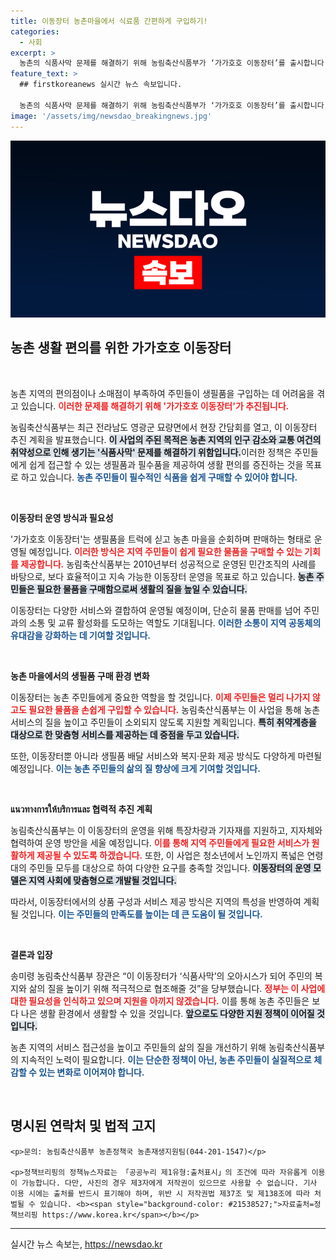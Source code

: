 ```yaml
---
title: 이동장터 농촌마을에서 식료품 간편하게 구입하기!
categories:
  - 사회
excerpt: >
  농촌의 식품사막 문제를 해결하기 위해 농림축산식품부가 ‘가가호호 이동장터’를 출시합니다! 생필품 구매가 어려운 농촌마을을 대상으로 하는 이 장터는 필수 품목 배송뿐 아니라 지역 주민 소통의 장으로도 자리매김할 예정입니다.
feature_text: >
  ## firstkoreanews 실시간 뉴스 속보입니다.

  농촌의 식품사막 문제를 해결하기 위해 농림축산식품부가 ‘가가호호 이동장터’를 출시합니다! 생필품 구매가 어려운 농촌마을을 대상으로 하는 이 장터는 필수 품목 배송뿐 아니라 지역 주민 소통의 장으로도 자리매김할 예정입니다.
image: '/assets/img/newsdao_breakingnews.jpg'
---
```


<p><img src="/assets/img/newsdao_breakingnews.jpg" alt="firstkoreanews 속보" /></p>

<h2 data-ke-size="size26">농촌 생활 편의를 위한 가가호호 이동장터</h2>

<p data-ke-size="size16">&nbsp;</p>

<p>농촌 지역의 편의점이나 소매점이 부족하여 주민들이 생필품을 구입하는 데 어려움을 겪고 있습니다. <b><span style="color: #ee2323;">이러한 문제를 해결하기 위해 '가가호호 이동장터'가 추진됩니다.</span></b>  </p>

<p>농림축산식품부는 최근 전라남도 영광군 묘량면에서 현장 간담회를 열고, 이 이동장터 추진 계획을 발표했습니다. <b><span style="background-color: #21538527;">이 사업의 주된 목적은 농촌 지역의 인구 감소와 교통 여건의 취약성으로 인해 생기는 '식품사막' 문제를 해결하기 위함입니다.</span></b>이러한 정책은 주민들에게 쉽게 접근할 수 있는 생필품과 필수품을 제공하여 생활 편의를 증진하는 것을 목표로 하고 있습니다. <b><span style="color: #1a5490;">농촌 주민들이 필수적인 식품을 쉽게 구매할 수 있어야 합니다.</span></b>  </p>

<p data-ke-size="size16">&nbsp;</p>

<p><strong>이동장터 운영 방식과 필요성</strong></p>

<p>'가가호호 이동장터'는 생필품을 트럭에 싣고 농촌 마을을 순회하며 판매하는 형태로 운영될 예정입니다. <b><span style="color: #ee2323;">이러한 방식은 지역 주민들이 쉽게 필요한 물품을 구매할 수 있는 기회를 제공합니다.</span></b> 농림축산식품부는 2010년부터 성공적으로 운영된 민간조직의 사례를 바탕으로, 보다 효율적이고 지속 가능한 이동장터 운영을 목표로 하고 있습니다. <b><span style="background-color: #21538527;">농촌 주민들은 필요한 물품을 구매함으로써 생활의 질을 높일 수 있습니다.</span></b>  </p>

<p>이동장터는 다양한 서비스와 결합하여 운영될 예정이며, 단순히 물품 판매를 넘어 주민과의 소통 및 교류 활성화를 도모하는 역할도 기대됩니다. <b><span style="color: #1a5490;">이러한 소통이 지역 공동체의 유대감을 강화하는 데 기여할 것입니다.</span></b>  </p>

<p data-ke-size="size16">&nbsp;</p>

<p><strong>농촌 마을에서의 생필품 구매 환경 변화</strong></p>

<p>이동장터는 농촌 주민들에게 중요한 역할을 할 것입니다. <b><span style="color: #ee2323;">이제 주민들은 멀리 나가지 않고도 필요한 물품을 손쉽게 구입할 수 있습니다.</span></b> 농림축산식품부는 이 사업을 통해 농촌 서비스의 질을 높이고 주민들이 소외되지 않도록 지원할 계획입니다. <b><span style="background-color: #21538527;">특히 취약계층을 대상으로 한 맞춤형 서비스를 제공하는 데 중점을 두고 있습니다.</span></b>  </p>

<p>또한, 이동장터뿐 아니라 생필품 배달 서비스와 복지·문화 제공 방식도 다양하게 마련될 예정입니다. <b><span style="color: #1a5490;">이는 농촌 주민들의 삶의 질 향상에 크게 기여할 것입니다.</span></b>  </p>

<p data-ke-size="size16">&nbsp;</p>

<p><strong>แนวทางการให้บริการและ 협력적 추진 계획</strong></p>

<p>농림축산식품부는 이 이동장터의 운영을 위해 특장차량과 기자재를 지원하고, 지자체와 협력하여 운영 방안을 세울 예정입니다. <b><span style="color: #ee2323;">이를 통해 지역 주민들에게 필요한 서비스가 원활하게 제공될 수 있도록 하겠습니다.</span></b> 또한, 이 사업은 청소년에서 노인까지 폭넓은 연령대의 주민들 모두를 대상으로 하여 다양한 요구를 충족할 것입니다. <b><span style="background-color: #21538527;">이동장터의 운영 모델은 지역 사회에 맞춤형으로 개발될 것입니다.</span></b>  </p>

<p>따라서, 이동장터에서의 상품 구성과 서비스 제공 방식은 지역의 특성을 반영하여 계획될 것입니다. <b><span style="color: #1a5490;">이는 주민들의 만족도를 높이는 데 큰 도움이 될 것입니다.</span></b>  </p>

<p data-ke-size="size16">&nbsp;</p>

<p><strong>결론과 입장</strong></p>

<p>송미령 농림축산식품부 장관은 “이 이동장터가 ‘식품사막’의 오아시스가 되어 주민의 복지와 삶의 질을 높이기 위해 적극적으로 협조해줄 것”을 당부했습니다. <b><span style="color: #ee2323;">정부는 이 사업에 대한 필요성을 인식하고 있으며 지원을 아끼지 않겠습니다.</span></b> 이를 통해 농촌 주민들은 보다 나은 생활 환경에서 생활할 수 있을 것입니다. <b><span style="background-color: #21538527;">앞으로도 다양한 지원 정책이 이어질 것입니다.</span></b>  </p>

<p>농촌 지역의 서비스 접근성을 높이고 주민들의 삶의 질을 개선하기 위해 농림축산식품부의 지속적인 노력이 필요합니다. <b><span style="color: #1a5490;">이는 단순한 정책이 아닌, 농촌 주민들이 실질적으로 체감할 수 있는 변화로 이어져야 합니다.</span></b>  </p>

<p data-ke-size="size16">&nbsp;</p>

<section>
    <h2 data-ke-size="size26">명시된 연락처 및 법적 고지</h2>

    <p>문의: 농림축산식품부 농촌정책국 농촌재생지원팀(044-201-1547)</p>

    <p>정책브리핑의 정책뉴스자료는 「공공누리 제1유형:출처표시」의 조건에 따라 자유롭게 이용이 가능합니다. 다만, 사진의 경우 제3자에게 저작권이 있으므로 사용할 수 없습니다. 기사 이용 시에는 출처를 반드시 표기해야 하며, 위반 시 저작권법 제37조 및 제138조에 따라 처벌될 수 있습니다. <b><span style="background-color: #21538527;">자료출처=정책브리핑 https://www.korea.kr</span></b></p>
</section>

<hr>
실시간 뉴스 속보는, <a href="https://newsdao.kr" rel="dofollow">https://newsdao.kr</a>


